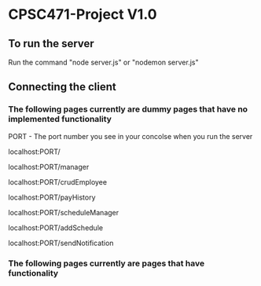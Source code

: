 # CPSC471-Project V1.0

## To run the server
Run the command "node server.js" or "nodemon server.js"

## Connecting the client
### The following pages currently are dummy pages that have no implemented functionality

PORT - The port number you see in your concolse when you run the server

localhost:PORT/ 

localhost:PORT/manager 

localhost:PORT/crudEmployee

localhost:PORT/payHistory

localhost:PORT/scheduleManager

localhost:PORT/addSchedule

localhost:PORT/sendNotification

### The following pages currently are pages that have functionality
